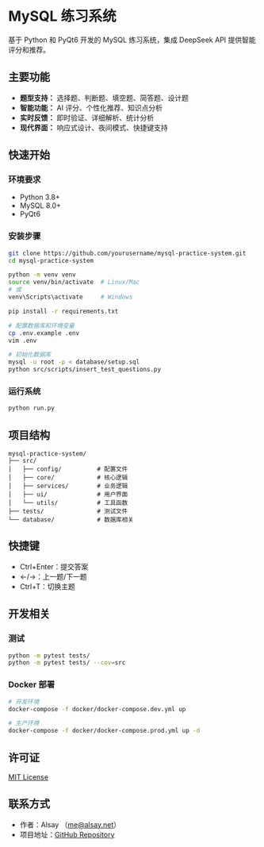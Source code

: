 # MySQL 练习系统

基于 Python 和 PyQt6 开发的 MySQL 练习系统，集成 DeepSeek API 提供智能评分和推荐。

## 主要功能

- **题型支持：** 选择题、判断题、填空题、简答题、设计题
- **智能功能：** AI 评分、个性化推荐、知识点分析
- **实时反馈：** 即时验证、详细解析、统计分析
- **现代界面：** 响应式设计、夜间模式、快捷键支持

## 快速开始

### 环境要求
- Python 3.8+
- MySQL 8.0+
- PyQt6

### 安装步骤
```bash
git clone https://github.com/yourusername/mysql-practice-system.git
cd mysql-practice-system

python -m venv venv
source venv/bin/activate  # Linux/Mac
# 或
venv\Scripts\activate     # Windows

pip install -r requirements.txt

# 配置数据库和环境变量
cp .env.example .env
vim .env

# 初始化数据库
mysql -u root -p < database/setup.sql
python src/scripts/insert_test_questions.py
```

### 运行系统
```bash
python run.py
```

## 项目结构

```
mysql-practice-system/
├── src/
│   ├── config/          # 配置文件
│   ├── core/            # 核心逻辑
│   ├── services/        # 业务逻辑
│   ├── ui/              # 用户界面
│   └── utils/           # 工具函数
├── tests/               # 测试文件
└── database/            # 数据库相关
```

## 快捷键

- Ctrl+Enter：提交答案
- ←/→：上一题/下一题
- Ctrl+T：切换主题

## 开发相关

### 测试
```bash
python -m pytest tests/
python -m pytest tests/ --cov=src
```

### Docker 部署
```bash
# 开发环境
docker-compose -f docker/docker-compose.dev.yml up

# 生产环境
docker-compose -f docker/docker-compose.prod.yml up -d
```

## 许可证

[MIT License](LICENSE)

## 联系方式

- 作者：Alsay （me@alsay.net）
- 项目地址：[GitHub Repository](https://github.com/yourusername/mysql-practice-system)
